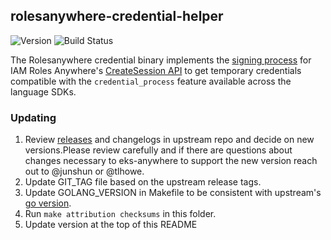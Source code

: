 ## **rolesanywhere-credential-helper**
![Version](https://img.shields.io/badge/version-v1.4.0-blue)
![Build Status](https://codebuild.us-west-2.amazonaws.com/badges?uuid=eyJlbmNyeXB0ZWREYXRhIjoiSlViVU00Vk4wbmtjdmtXTnVURVB6MUcwRktoKzduS0haUUpEeER4R3hKYkUwbUxNNldGS3F3cytyYXJmMllRQUI5b2dWQTJlanhBL1RhMERwS1lSNi9ZPSIsIml2UGFyYW1ldGVyU3BlYyI6IkdhZXIzVXk1b3JLdTFMRTAiLCJtYXRlcmlhbFNldFNlcmlhbCI6MX0%3D&branch=main)

The Rolesanywhere credential binary implements the [signing process](https://docs.aws.amazon.com/rolesanywhere/latest/userguide/authentication-sign-process.html) for IAM Roles Anywhere's [CreateSession API](https://docs.aws.amazon.com/rolesanywhere/latest/userguide/authentication-create-session.html) to get temporary credentials compatible with the `credential_process` feature available across the language SDKs.

### Updating
1. Review [releases](https://github.com/aws/rolesanywhere-credential-helper/releases) and changelogs in upstream repo and decide on new versions.Please review carefully and if there are questions about changes necessary to eks-anywhere to support the new version reach out to @junshun or @tlhowe.
2. Update GIT_TAG file based on the upstream release tags.
3. Update GOLANG_VERSION in Makefile to be consistent with upstream's [go version](https://github.com/aws/rolesanywhere-credential-helper/blob/main/go.mod#L3).
4. Run `make attribution checksums` in this folder.
5. Update version at the top of this README